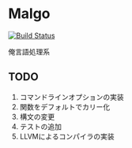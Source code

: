 # Malgo

[![Build Status](https://travis-ci.org/takoeight0821/malgo.svg?branch=master)](https://travis-ci.org/takoeight0821/malgo)

俺言語処理系

## TODO

1. コマンドラインオプションの実装
1. 関数をデフォルトでカリー化
1. 構文の変更
1. テストの追加
1. LLVMによるコンパイラの実装
